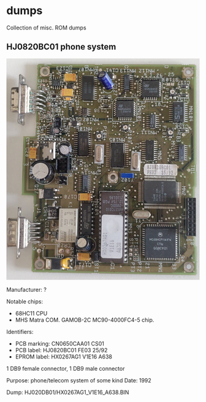 # dumps
Collection of misc. ROM dumps

## HJ0820BC01 phone system

![](/pics/HJ0820BC01_top.jpg)

Manufacturer: ?

Notable chips:
* 68HC11 CPU
* MHS Matra COM. GAMOB-2C  MC90-4000FC4-5 chip.

Identifiers:
* PCB marking: CN0650CAA01 CS01
* PCB label: HJ0820BC01 FE03 25/92
* EPROM label: HX0267AG1 V1E16 A638

1 DB9 female connector, 1 DB9 male connector

Purpose: phone/telecom system of some kind
Date: 1992

Dump: HJ020DB01/HX0267AG1_V1E16_A638.BIN
